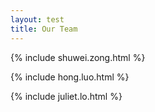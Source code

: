 ```yaml
---
layout: test
title: Our Team
---
```


{% include shuwei.zong.html %}

{% include hong.luo.html %}

{% include juliet.lo.html %}

